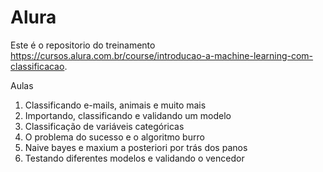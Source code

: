 # Alura

Este é o repositorio do treinamento https://cursos.alura.com.br/course/introducao-a-machine-learning-com-classificacao.

Aulas
1. Classificando e-mails, animais e muito mais
1. Importando, classificando e validando um modelo
1. Classificação de variáveis categóricas
1. O problema do sucesso e o algoritmo burro
1. Naive bayes e maxium a posteriori por trás dos panos
1. Testando diferentes modelos e validando o vencedor

